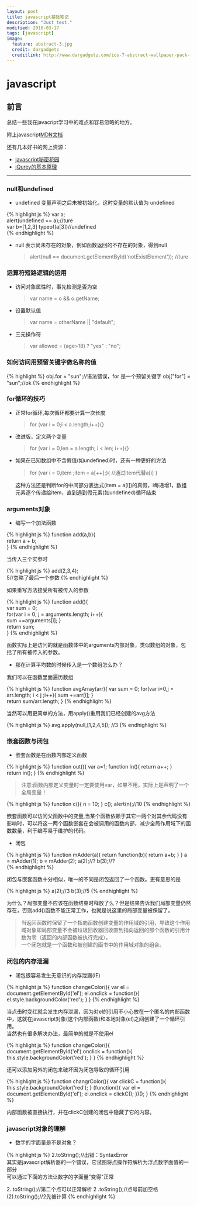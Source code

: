 ```yaml
---
layout: post
title: javascript基础笔记
description: "Just test."
modified: 2016-03-17
tags: [javascript]
image:
  feature: abstract-3.jpg
  credit: dargadgetz
  creditlink: http://www.dargadgetz.com/ios-7-abstract-wallpaper-pack-for-iphone-5-and-ipod-touch-retina/
---
```

# javascript
## 前言  
总结一些我在javacript学习中的难点和容易忽略的地方。
 
附上javascript[MDN文档](https://developer.mozilla.org/zh-CN/docs/Web/JavaScript)  

还有几本好书的网上资源：
  
- [javascript秘密花园](http://bonsaiden.github.io/JavaScript-Garden/zh/)  
- [jQurey的基本原理](http://docs.huihoo.com/jquery/jquery-fundamentals/zh-cn/index.html) 

 - - -

### null和undefined  
- undefined 变量声明之后未被初始化，这时变量的默认值为 undefined 

{% highlight js %}
var a;  
alert(undefined == a);//ture  
var b=[1,2,3]
typeof(a[3])//undefined  
{% endhighlight %}
 
- null 表示尚未存在的对象，例如函数返回的不存在的对象，得到null  
	
	>alert(null == document.getElementById('notExistElement'));  //ture  

### 运算符短路逻辑的运用
- 访问对象属性时，事先检测是否为空
	>var name = o && o.getName;
- 设置默认值
	>var name = otherName || "default";
- 三元操作符
	>var allowed = (age>18) ? "yes" : "no";

### 如何访问用预留关键字做名称的值

{% highlight %}
obj.for = "sun";//语法错误，for 是一个预留关键字
obj["for"] = "sun";//ok
{% endhighlight %}

### for循环的技巧
- 正常for循环,每次循环都要计算一次长度
	>for (var i = 0;i < a.length;i++){}
- 改进版，定义两个变量

	>for (var i = 0,len = a.length; i < len; i++){}

- 如果在已知数组中不含假值(如undefined)时，还有一种更好的方法

	>for (var i = 0,item ;item = a[++];){  //通过item代替a[i]  }  
	
     这种方法还是判断for的中间部分表达式(item = a[i])的真假，i每递增1，数组元素逐个传递给item，直到遇到假元素(如undefined)循环结束
     
### arguments对象

- 编写一个加法函数

{% highlight js %}
function add(a,b){  
	return a + b;  
}
{% endhighlight %}
	
当传入三个实参时

{% highlight js %}
add(2,3,4);  
5//忽略了最后一个参数
{% endhighlight %}
	
如果重写方法接受所有被传入的参数

{% highlight js %}
function add(){  
	var sum = 0;  
	for(var i = 0; j = arguments.length; i++){  
	sum +=arguments[i];
	}  
	return sum;  
}
{% endhighlight %}

函数实际上是访问的就是函数体中的arguments内部对象，类似数组的对象，包括了所有被传入的参数。

- 那在计算平均数的时候传入是一个数组怎么办？
  
我们可以在函数里面遍历数组

{% highlight js %}
function avgArray(arr){
	var sum = 0;
	for(var i=0,j = arr.length; i < j ;i++){
		sum +=arr[i];
	}	
	return sum/arr.length;
}
{% endhighlight %} 

当然可以用更简单的方法，用apply()重用我们已经创建的avg方法

{% highlight js %}
avg.apply(null,[1,2,4,5]);
//3
{% endhighlight %}
  
### 嵌套函数与闭包  
    
- 嵌套函数是在函数内部定义函数
		
{% highlight js %}
function out(){
	var a=1;
	function in(){
		return a++;
	}		
	return in();
}
{% endhighlight %}
 

>注意:函数内部定义变量时一定要使用var，如果不用，实际上是声明了一个全局变量！

{% highlight js %}
function c(){
	n = 10;
}
c();
alert(n);//10
{% endhighlight %}

嵌套函数可以访问父函数中的变量,当某个函数依赖于其它一两个对其余代码没有影响时，可以将这一两个函数嵌套在会被调用的函数内部，减少全局作用域下的函数数量，利于编写易于维护的代码。
	
- 闭包

{% highlight js %}
function mAdder(a){
	return function(b){
		return a+b;
	}
}
a = mAdder(1);
b = mAdder(2);
a(2);//?
b(3);//?  
{% endhighlight %}

闭包与嵌套函数十分相似，唯一的不同是闭包返回了一个函数。更有意思的是

{% highlight js %}
a(2);//3
b(3);//5
{% endhighlight %}
	
为什么？局部变量不应该在函数结束时释放了么？但是结果告诉我们局部变量仍然存在，否则add()函数不能正常工作，也就是说这里的局部变量被保留了。

>当返回函数时保留了一个指向函数创建变量的作用域的引用，导致这个作用域对象即局部变量不会被垃圾回收器回收直到指向返回的那个函数的引用计数为零（返回的内部函数被执行完成）。  
>一个闭包就是一个函数和被创建的函书中的作用域对象的组合。

### 闭包的内存泄漏  
- 闭包很容易发生无意识的内存泄漏(IE)
	
{% highlight js %}
function changeColor(){
	var el = document.getElementById('el');
	el.onclick = function(){
		el.style.backgroundColor('red');
	}
}
{% endhighlight %}

当点击时变红就会发生内存泄漏，因为对el的引用不小心放在一个匿名的内部函数中，这就在javascript对象(这个内部函数)和本地对象(el)之间创建了一个循环引用。  
当然也有很多解决办法，最简单的就是不使用el

{% highlight js %}
function changeColor(){
	document.getElementById('el').onclick = function(){
		this.style.backgroundColor('red');
	}
}
{% endhighlight %}

还可以添加另外的闭包来破坏因为闭包导致的循环引用 

{% highlight js %}
function changrColor(){
	var clickC = function(){
		this.style.backgroundColor('red');
	}
	(function(){
		var el = document.getElementById('el');
		el.onclick = clickC();
	})();
}
{% endhighlight %}

内部函数被直接执行，并在clickC创建的闭包中隐藏了它的内容。

### javascript对象的理解

- 数字的字面量是不是对象？

{% highlight js %}
2.toString();//出错：SyntaxError    
其实是javascript解析器的一个错误，它试图将点操作符解析为浮点数字面值的一部分  
可以通过下面的方法让数字的字面量"变得"正常

2..toString();//第二个点可以正常解析
2 .toString();//点号前加空格
(2).toString();//2先被计算
{% endhighlight %}
